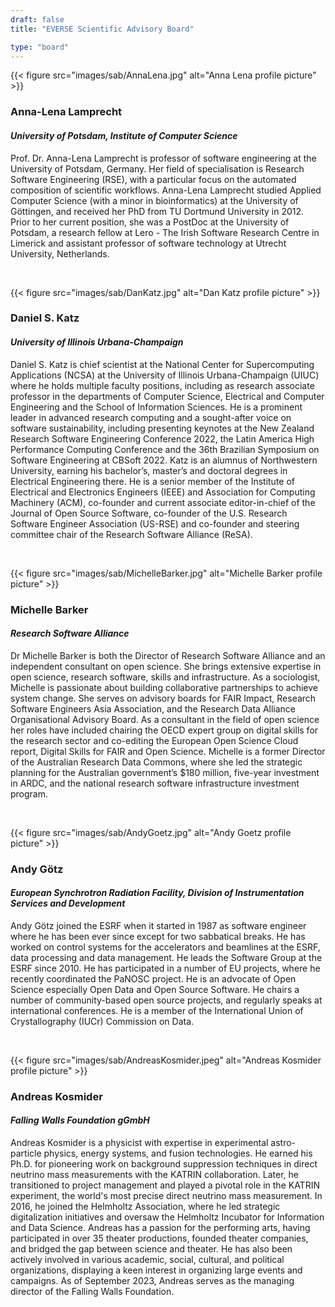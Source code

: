 ```yaml
---
draft: false
title: "EVERSE Scientific Advisory Board"

type: "board"
---
```


{{< figure src="images/sab/AnnaLena.jpg" alt="Anna Lena profile picture" >}}

### Anna-Lena Lamprecht

#### *University of Potsdam, Institute of Computer Science*

Prof. Dr. Anna-Lena Lamprecht is professor of software engineering at the University of Potsdam, Germany. Her field of specialisation is Research Software Engineering (RSE), with a particular focus on the automated composition of scientific workflows. Anna-Lena Lamprecht studied Applied Computer Science (with a minor in bioinformatics) at the University of Göttingen, and received her PhD from TU Dortmund University in 2012. Prior to her current position, she was a PostDoc at the University of Potsdam, a research fellow at Lero - The Irish Software Research Centre in Limerick and assistant professor of software technology at Utrecht University, Netherlands. 

<br>

{{< figure src="images/sab/DanKatz.jpg" alt="Dan Katz profile picture" >}}

### Daniel S. Katz 

#### *University of Illinois Urbana-Champaign*

Daniel S. Katz is chief scientist at the National Center for Supercomputing Applications (NCSA) at the University of Illinois Urbana-Champaign (UIUC) where he holds multiple faculty positions, including as research associate professor in the departments of Computer Science, Electrical and Computer Engineering and the School of Information Sciences. He is a prominent leader in advanced research computing and a sought-after voice on software sustainability, including presenting keynotes at the New Zealand Research Software Engineering Conference 2022, the Latin America High Performance Computing Conference and the 36th Brazilian Symposium on Software Engineering at CBSoft 2022. Katz is an alumnus of Northwestern University, earning his bachelor’s, master’s and doctoral degrees in Electrical Engineering there. He is a senior member of the Institute of Electrical and Electronics Engineers (IEEE) and Association for Computing Machinery (ACM), co-founder and current associate editor-in-chief of the Journal of Open Source Software, co-founder of the U.S. Research Software Engineer Association (US-RSE) and co-founder and steering committee chair of the Research Software Alliance (ReSA).

<br>

{{< figure src="images/sab/MichelleBarker.jpg" alt="Michelle Barker profile picture" >}}

### Michelle Barker

#### *Research Software Alliance*

Dr Michelle Barker is both the Director of Research Software Alliance and an independent consultant on open science. She brings extensive expertise in open science, research software, skills and infrastructure. As a sociologist, Michelle is passionate about building collaborative partnerships to achieve system change. She serves on advisory boards for FAIR Impact, Research Software Engineers Asia Association, and the Research Data Alliance Organisational Advisory Board. As a consultant in the field of open science her roles have included chairing the OECD expert group on digital skills for the research sector and co-editing the European Open Science Cloud report, Digital Skills for FAIR and Open Science. Michelle is a former Director of the Australian Research Data Commons, where she led the strategic planning for the Australian government’s $180 million, five-year investment in ARDC, and the national research software infrastructure investment program.

<br>

{{< figure src="images/sab/AndyGoetz.jpg" alt="Andy Goetz profile picture" >}}

### Andy Götz

#### *European Synchrotron Radiation Facility, Division of Instrumentation Services and Development*

Andy Götz joined the ESRF when it started in 1987 as software engineer where he has been ever since except for two sabbatical breaks. He has worked on control systems for the accelerators and beamlines at the ESRF, data processing and data management. He leads the Software Group at the ESRF since 2010. He has participated in a number of EU projects, where he recently coordinated the PaNOSC project. He is an advocate of  Open Science especially Open Data and Open Source Software. He chairs a number of community-based open source projects, and regularly speaks at international conferences. He is a member of the International Union of Crystallography (IUCr) Commission on Data.

<br>

{{< figure src="images/sab/AndreasKosmider.jpeg" alt="Andreas Kosmider profile picture" >}}

### Andreas Kosmider

#### *Falling Walls Foundation gGmbH*

Andreas Kosmider is a physicist with expertise in experimental astro-particle physics, energy systems, and fusion technologies. He earned his Ph.D. for pioneering work on background suppression techniques in direct neutrino mass measurements with the KATRIN collaboration. Later, he transitioned to project management and played a pivotal role in the KATRIN experiment, the world's most precise direct neutrino mass measurement. In 2016, he joined the Helmholtz Association, where he led strategic digitalization initiatives and oversaw the Helmholtz Incubator for Information and Data Science. Andreas has a passion for the performing arts, having participated in over 35 theater productions, founded theater companies, and bridged the gap between science and theater. He has also been actively involved in various academic, social, cultural, and political organizations, displaying a keen interest in organizing large events and campaigns. As of September 2023, Andreas serves as the managing director of the Falling Walls Foundation.